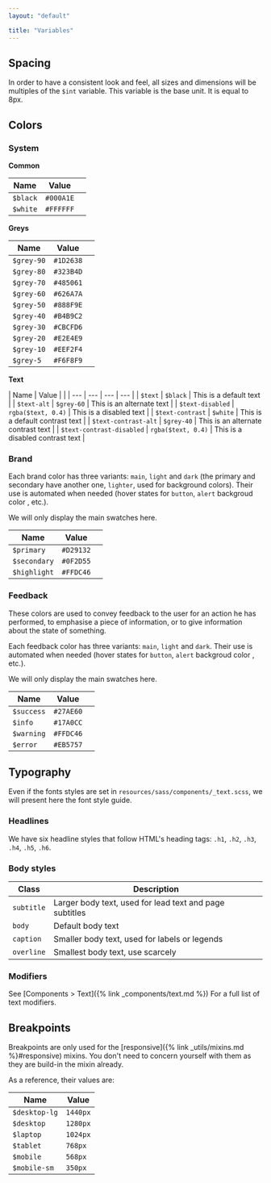 ```yaml
---
layout: "default"

title: "Variables"
---
```


## Spacing

In order to have a consistent look and feel, all sizes and dimensions will be multiples of the `$int` variable. This variable is the base unit. It is equal to 8px.

## Colors

### System

**Common**

| Name | Value | |
| --- | --- | --- |
| `$black` | `#000A1E` | <span class="colorBlock fill--black"></span> |
| `$white` | `#FFFFFF` | <span class="colorBlock fill--white"></span> |

**Greys**

| Name | Value | |
| --- | --- | --- |
| `$grey-90` | `#1D2638` | <span class="colorBlock fill--grey90"></span> |
| `$grey-80` | `#323B4D` | <span class="colorBlock fill--grey80"></span> |
| `$grey-70` | `#485061` | <span class="colorBlock fill--grey70"></span> |
| `$grey-60` | `#626A7A` | <span class="colorBlock fill--grey60"></span> |
| `$grey-50` | `#888F9E` | <span class="colorBlock fill--grey50"></span> |
| `$grey-40` | `#B4B9C2` | <span class="colorBlock fill--grey40"></span> |
| `$grey-30` | `#CBCFD6` | <span class="colorBlock fill--grey30"></span> |
| `$grey-20` | `#E2E4E9` | <span class="colorBlock fill--grey20"></span> |
| `$grey-10` | `#EEF2F4` | <span class="colorBlock fill--grey10"></span> |
| `$grey-5` | `#F6F8F9` | <span class="colorBlock fill--grey5"></span> |

**Text**

| Name | Value | |
| --- | --- | --- | --- |
| `$text` | `$black` | <span class="body text--default">This is a default text</span> |
| `$text-alt` | `$grey-60` | <span class="body text--alt">This is an alternate text</span> |
| `$text-disabled` | `rgba($text, 0.4)` | <span class="body text--disabled">This is a disabled text</span> |
| `$text-contrast` | `$white` | <span class="textBlock fill--black"><span class="body text--contrast">This is a default contrast text</span></span> |
| `$text-contrast-alt` | `$grey-40` | <span class="textBlock fill--black"><span class="body text--contrastAlt">This is an alternate contrast text</span></span> |
| `$text-contrast-disabled` | `rgba($text, 0.4)` | <span class="textBlock fill--black"><span class="body text--contrastDisabled">This is a disabled contrast text</span></span> |

### Brand

Each brand color has three variants: `main`, `light` and `dark` (the primary and secondary have another one, `lighter`, used for background colors). Their use is automated when needed (hover states for `button`, `alert` backgroud color , etc.).

We will only display the main swatches here.

| Name | Value | |
| --- | --- | --- |
| `$primary` | `#D29132` | <span class="colorBlock fill--primary"></span> |
| `$secondary` | `#0F2D55` | <span class="colorBlock fill--secondary"></span> |
| `$highlight` | `#FFDC46` | <span class="colorBlock fill--highlight"></span> |

### Feedback

These colors are used to convey feedback to the user for an action he has performed, to emphasise a piece of information, or to give information about the state of something.

Each feedback color has three variants: `main`, `light` and `dark`. Their use is automated when needed (hover states for `button`, `alert` backgroud color , etc.).

We will only display the main swatches here.

| Name | Value | |
| --- | --- | --- |
| `$success` | `#27AE60` | <span class="colorBlock fill--success"></span> |
| `$info` | `#17A0CC` | <span class="colorBlock fill--info"></span> |
| `$warning` | `#FFDC46` | <span class="colorBlock fill--warning"></span> |
| `$error` | `#EB5757` | <span class="colorBlock fill--error"></span> |

## Typography

Even if the fonts styles are set in `resources/sass/components/_text.scss`, we will present here the font style guide.

### Headlines

We have six headline styles that follow HTML's heading tags: `.h1`, `.h2`, `.h3`, `.h4`, `.h5`, `.h6`.

### Body styles

| Class | Description |
| --- | --- |
| `subtitle` | Larger body text, used for lead text and page subtitles |
| `body` | Default body text |
| `caption` | Smaller body text, used for labels or legends |
| `overline` | Smallest body text, use scarcely |

### Modifiers 

See 
[Components > Text]({% link _components/text.md %})
For a full list of text modifiers.

## Breakpoints

Breakpoints are only used for the [responsive]({% link _utils/mixins.md %}#responsive) mixins. You don't need to concern yourself with them as they are build-in the mixin already.

As a reference, their values are:

| Name | Value |
| --- | --- |
| `$desktop-lg` | `1440px` |
| `$desktop` | `1280px` |
| `$laptop` | `1024px` |
| `$tablet` | `768px` |
| `$mobile` | `568px` |
| `$mobile-sm` | `350px` |
